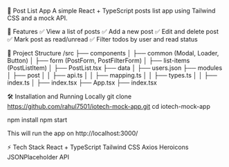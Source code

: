 💬 Post List App
A simple React + TypeScript posts list app using Tailwind CSS and a mock API.

🚀 Features
✅ View a list of posts
✅ Add a new post
✅ Edit and delete post
✅ Mark post as read/unread
✅ Filter todos by user and read status

📂 Project Structure
/src
  ├── components
  │   ├── common (Modal, Loader, Button)
  │   ├── form (PostForm, PostFilterForm)
  │   ├── list-items (PostListItem)
  │   ├── PostList.tsx
  ├── data
  │   ├── users.json
  ├── modules
  │   ├── post
  │   │   ├── api.ts
  │   │   ├── mapping.ts
  │   │   ├── types.ts
  │   │   ├── index.ts
  │   ├── index.tsx
  ├── App.tsx
  ├── index.tsx

  🛠️ Installation and Running Locally
  git clone https://github.com/rahul7501/iotech-mock-app.git
  cd iotech-mock-app

  npm install
  npm start

  This will run the app on http://localhost:3000/

  ⚡ Tech Stack
  React + TypeScript
  Tailwind CSS
  Axios
  Heroicons
  JSONPlaceholder API

  


